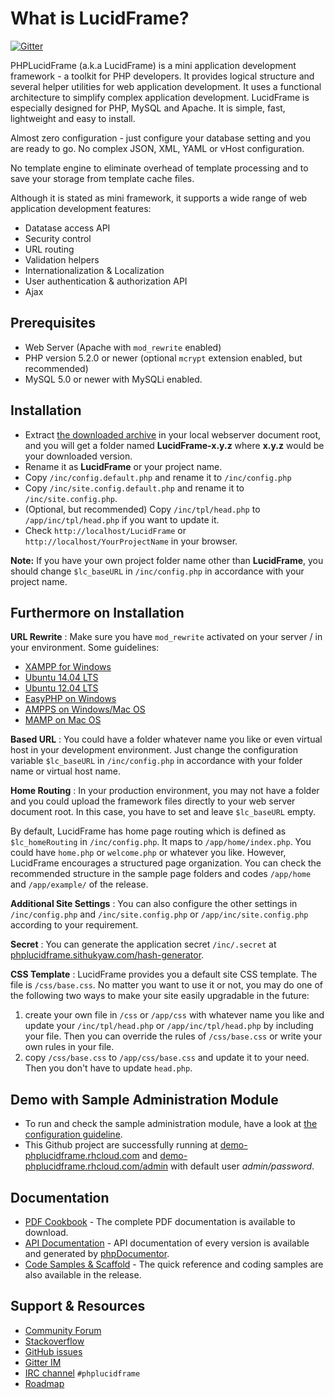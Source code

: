 # What is LucidFrame?

[![Gitter](https://badges.gitter.im/Join%20Chat.svg)](https://gitter.im/cithukyaw/LucidFrame?utm_source=badge&utm_medium=badge&utm_campaign=pr-badge&utm_content=badge)

PHPLucidFrame (a.k.a LucidFrame) is a mini application development framework - a toolkit for PHP developers. It provides logical structure and several helper utilities for web application development.
It uses a functional architecture to simplify complex application development. LucidFrame is especially designed for PHP, MySQL and Apache. It is simple, fast, lightweight and easy to install.

Almost zero configuration - just configure your database setting and you are ready to go. No complex JSON, XML, YAML or vHost configuration.

No template engine to eliminate overhead of template processing and to save your storage from template cache files.

Although it is stated as mini framework, it supports a wide range of web application development features:

- Datatase access API
- Security control
- URL routing
- Validation helpers
- Internationalization & Localization
- User authentication & authorization API
- Ajax

## Prerequisites

- Web Server (Apache with `mod_rewrite` enabled)
- PHP version 5.2.0 or newer (optional `mcrypt` extension enabled, but recommended)
- MySQL 5.0 or newer with MySQLi enabled.

## Installation

- Extract [the downloaded archive](https://github.com/cithukyaw/LucidFrame/releases/latest) in your local webserver document root, and you will get a folder named **LucidFrame-x.y.z** where **x.y.z** would be your downloaded version.
- Rename it as **LucidFrame** or your project name.
- Copy `/inc/config.default.php` and rename it to `/inc/config.php`
- Copy `/inc/site.config.default.php` and rename it to `/inc/site.config.php`.
- (Optional, but recommended) Copy `/inc/tpl/head.php` to `/app/inc/tpl/head.php` if you want to update it.
- Check `http://localhost/LucidFrame` or `http://localhost/YourProjectName` in your browser.

**Note:** If you have your own project folder name other than **LucidFrame**, you should change `$lc_baseURL` in `/inc/config.php` in accordance with your project name.

## Furthermore on Installation

**URL Rewrite** : Make sure you have `mod_rewrite` activated on your server / in your environment.
Some guidelines:

- [XAMPP for Windows](http://www.leonardaustin.com/blog/technical/enable-mod_rewrite-in-xampp/)
- [Ubuntu 14.04 LTS](http://www.dev-metal.com/enable-mod_rewrite-ubuntu-14-04-lts/)
- [Ubuntu 12.04 LTS](http://www.dev-metal.com/enable-mod_rewrite-ubuntu-12-04-lts/)
- [EasyPHP on Windows](http://stackoverflow.com/questions/8158770/easyphp-and-htaccess)
- [AMPPS on Windows/Mac OS](http://www.softaculous.com/board/index.php?tid=3634&title=AMPPS_rewrite_enable/disable_option%3F_please%3F)
- [MAMP on Mac OS](http://stackoverflow.com/questions/7670561/how-to-get-htaccess-to-work-on-mamp)

**Based URL** : You could have a folder whatever name you like or even virtual host in your development environment.
Just change the configuration variable `$lc_baseURL` in `/inc/config.php` in accordance with your folder name or virtual host name.

**Home Routing** : In your production environment, you may not have a folder and you could upload the framework files directly to your web server document root.
In this case, you have to set and leave `$lc_baseURL` empty.

By default, LucidFrame has home page routing which is defined as `$lc_homeRouting` in `/inc/config.php`. It maps to `/app/home/index.php`. You could have `home.php` or `welcome.php` or whatever you like. However, LucidFrame encourages a structured page organization. You can check the recommended structure in the sample page folders and codes `/app/home` and `/app/example/` of the release.

**Additional Site Settings** : You can also configure the other settings in `/inc/config.php` and `/inc/site.config.php` or `/app/inc/site.config.php` according to your requirement.

**Secret** : You can generate the application secret `/inc/.secret` at [phplucidframe.sithukyaw.com/hash-generator](http://phplucidframe.sithukyaw.com/hash-generator).

**CSS Template** : LucidFrame provides you a default site CSS template. The file is `/css/base.css`. No matter you want to use it or not, you may do one of the following two ways to make your site easily upgradable in the future:

 1. create your own file in `/css` or `/app/css` with whatever name you like and update your `/inc/tpl/head.php` or `/app/inc/tpl/head.php` by including your file. Then you can override the rules of `/css/base.css` or write your own rules in your file.
 2. copy `/css/base.css` to `/app/css/base.css` and update it to your need. Then you don't have to update `head.php`.

## Demo with Sample Administration Module

- To run and check the sample administration module, have a look at [the configuration guideline](https://github.com/cithukyaw/LucidFrame/wiki/Configuration-for-The-Sample-Administration-Module).
- This Github project are successfully running at [demo-phplucidframe.rhcloud.com](http://demo-phplucidframe.rhcloud.com) and [demo-phplucidframe.rhcloud.com/admin](http://demo-phplucidframe.rhcloud.com/admin) with default user *admin/password*.

## Documentation

- [PDF Cookbook](http://phplucidframe.sithukyaw.com/cookbook) - The complete PDF documentation is available to download.
- [API Documentation](http://phplucidframe.sithukyaw.com/api) - API documentation of every version is available and generated by [phpDocumentor](http://phpdoc.org).
- [Code Samples & Scaffold](https://github.com/cithukyaw/LucidFrame/releases/latest) - The quick reference and coding samples are also available in the release.

## Support & Resources

- [Community Forum](http://phplucidframe.sithukyaw.com/community)
- [Stackoverflow](http://stackoverflow.com/questions/tagged/phplucidframe)
- [GitHub issues](https://github.com/cithukyaw/LucidFrame/issues)
- [Gitter IM](http://gitter.im/cithukyaw/LucidFrame)
- [IRC channel](http://webchat.freenode.net/?channels=#phplucidframe) `#phplucidframe`
- [Roadmap](https://trello.com/b/zj5l6GP1/phplucidframe-development)
